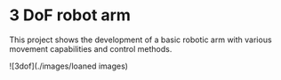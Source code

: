 # 3 DoF robot arm

This project shows the development of a basic robotic arm with various movement capabilities and control methods.

![3dof](./images/loaned images)
